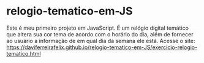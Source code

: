 # relogio-tematico-em-JS
Este é meu primeiro projeto em JavaScript. É um relógio digital temático que altera sua cor tema de acordo com o horário do dia, além de fornecer ao usuário a informação de em qual dia da semana ele está.
Acesse o site: https://daviferreirafelix.github.io/relogio-tematico-em-JS/exercicio-relogio-tematico.html
